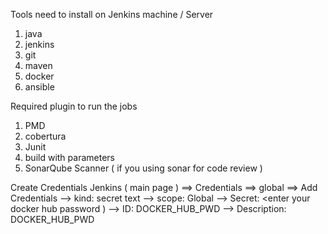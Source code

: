 Tools need to install on Jenkins machine / Server
  1) java
  2) jenkins
  3) git
  4) maven
  5) docker
  6) ansible

Required plugin to run the jobs
  1) PMD
  2) cobertura
  3) Junit
  4) build with parameters
  5) SonarQube Scanner ( if you using sonar for code review )
  
Create Credentials 
    Jenkins ( main page ) ==> Credentials ==> global ==> Add Credentials
       -->  kind: secret text
       -->  scope: Global
       -->  Secret: <enter your docker hub password )
       -->  ID: DOCKER_HUB_PWD
       -->  Description: DOCKER_HUB_PWD
